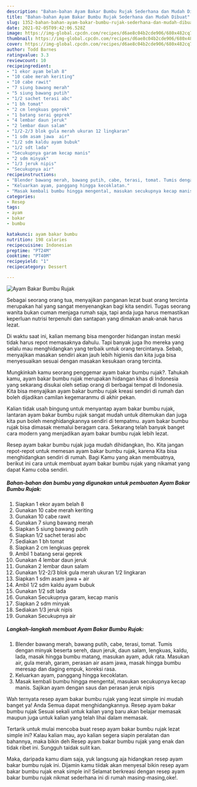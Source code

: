 ```yaml
---
description: "Bahan-bahan Ayam Bakar Bumbu Rujak Sederhana dan Mudah Dibuat"
title: "Bahan-bahan Ayam Bakar Bumbu Rujak Sederhana dan Mudah Dibuat"
slug: 1352-bahan-bahan-ayam-bakar-bumbu-rujak-sederhana-dan-mudah-dibuat
date: 2021-02-05T09:42:06.528Z
image: https://img-global.cpcdn.com/recipes/d6ae8c04b2cde906/680x482cq70/ayam-bakar-bumbu-rujak-foto-resep-utama.jpg
thumbnail: https://img-global.cpcdn.com/recipes/d6ae8c04b2cde906/680x482cq70/ayam-bakar-bumbu-rujak-foto-resep-utama.jpg
cover: https://img-global.cpcdn.com/recipes/d6ae8c04b2cde906/680x482cq70/ayam-bakar-bumbu-rujak-foto-resep-utama.jpg
author: Todd Barnes
ratingvalue: 3.3
reviewcount: 10
recipeingredient:
- "1 ekor ayam belah 8"
- "10 cabe merah keriting"
- "10 cabe rawit"
- "7 siung bawang merah"
- "5 siung bawang putih"
- "1/2 sachet terasi abc"
- "1 bh tomat"
- "2 cm lengkuas geprek"
- "1 batang serai geprek"
- "4 lembar daun jeruk"
- "2 lembar daun salam"
- "1/2-2/3 blok gula merah ukuran 12 lingkaran"
- "1 sdm asam jawa  air"
- "1/2 sdm kaldu ayam bubuk"
- "1/2 sdt lada"
- "Secukupnya garam kecap manis"
- "2 sdm minyak"
- "1/3 jeruk nipis"
- "Secukupnya air"
recipeinstructions:
- "Blender bawang merah, bawang putih, cabe, terasi, tomat. Tumis dengan minyak beserta sereh, daun jeruk, daun salam, lengkuas, kaldu, lada, masak hingga bumbu matang, masukan ayam, aduk rata. Masukan air, gula merah, garam, perasan air asam jawa, masak hingga bumbu meresap dan daging empuk, koreksi rasa."
- "Keluarkan ayam, panggang hingga kecoklatan."
- "Masak kembali bumbu hingga mengental, masukan secukupnya kecap manis. Sajikan ayam dengan saus dan perasan jeruk nipis"
categories:
- Resep
tags:
- ayam
- bakar
- bumbu

katakunci: ayam bakar bumbu 
nutrition: 198 calories
recipecuisine: Indonesian
preptime: "PT24M"
cooktime: "PT40M"
recipeyield: "1"
recipecategory: Dessert

---
```



![Ayam Bakar Bumbu Rujak](https://img-global.cpcdn.com/recipes/d6ae8c04b2cde906/680x482cq70/ayam-bakar-bumbu-rujak-foto-resep-utama.jpg)

Sebagai seorang orang tua, menyajikan panganan lezat buat orang tercinta merupakan hal yang sangat menyenangkan bagi kita sendiri. Tugas seorang  wanita bukan cuman menjaga rumah saja, tapi anda juga harus memastikan keperluan nutrisi terpenuhi dan santapan yang dimakan anak-anak harus lezat.

Di waktu  saat ini, kalian memang bisa mengorder hidangan instan meski tidak harus repot memasaknya dahulu. Tapi banyak juga lho mereka yang selalu mau menghidangkan yang terbaik untuk orang tercintanya. Sebab, menyajikan masakan sendiri akan jauh lebih higienis dan kita juga bisa menyesuaikan sesuai dengan masakan kesukaan orang tercinta. 



Mungkinkah kamu seorang penggemar ayam bakar bumbu rujak?. Tahukah kamu, ayam bakar bumbu rujak merupakan hidangan khas di Indonesia yang sekarang disukai oleh setiap orang di berbagai tempat di Indonesia. Kita bisa menyajikan ayam bakar bumbu rujak kreasi sendiri di rumah dan boleh dijadikan camilan kegemaranmu di akhir pekan.

Kalian tidak usah bingung untuk menyantap ayam bakar bumbu rujak, lantaran ayam bakar bumbu rujak sangat mudah untuk ditemukan dan juga kita pun boleh menghidangkannya sendiri di tempatmu. ayam bakar bumbu rujak bisa dimasak memalui beragam cara. Sekarang telah banyak banget cara modern yang menjadikan ayam bakar bumbu rujak lebih lezat.

Resep ayam bakar bumbu rujak juga mudah dihidangkan, lho. Kita jangan repot-repot untuk memesan ayam bakar bumbu rujak, karena Kita bisa menghidangkan sendiri di rumah. Bagi Kamu yang akan membuatnya, berikut ini cara untuk membuat ayam bakar bumbu rujak yang nikamat yang dapat Kamu coba sendiri.

<!--inarticleads1-->

##### Bahan-bahan dan bumbu yang digunakan untuk pembuatan Ayam Bakar Bumbu Rujak:

1. Siapkan 1 ekor ayam belah 8
1. Gunakan 10 cabe merah keriting
1. Gunakan 10 cabe rawit
1. Gunakan 7 siung bawang merah
1. Siapkan 5 siung bawang putih
1. Siapkan 1/2 sachet terasi abc
1. Sediakan 1 bh tomat
1. Siapkan 2 cm lengkuas geprek
1. Ambil 1 batang serai geprek
1. Gunakan 4 lembar daun jeruk
1. Gunakan 2 lembar daun salam
1. Gunakan 1/2-2/3 blok gula merah ukuran 1/2 lingkaran
1. Siapkan 1 sdm asam jawa + air
1. Ambil 1/2 sdm kaldu ayam bubuk
1. Gunakan 1/2 sdt lada
1. Gunakan Secukupnya garam, kecap manis
1. Siapkan 2 sdm minyak
1. Sediakan 1/3 jeruk nipis
1. Gunakan Secukupnya air




<!--inarticleads2-->

##### Langkah-langkah membuat Ayam Bakar Bumbu Rujak:

1. Blender bawang merah, bawang putih, cabe, terasi, tomat. Tumis dengan minyak beserta sereh, daun jeruk, daun salam, lengkuas, kaldu, lada, masak hingga bumbu matang, masukan ayam, aduk rata. Masukan air, gula merah, garam, perasan air asam jawa, masak hingga bumbu meresap dan daging empuk, koreksi rasa.
1. Keluarkan ayam, panggang hingga kecoklatan.
1. Masak kembali bumbu hingga mengental, masukan secukupnya kecap manis. Sajikan ayam dengan saus dan perasan jeruk nipis




Wah ternyata resep ayam bakar bumbu rujak yang lezat simple ini mudah banget ya! Anda Semua dapat menghidangkannya. Resep ayam bakar bumbu rujak Sesuai sekali untuk kalian yang baru akan belajar memasak maupun juga untuk kalian yang telah lihai dalam memasak.

Tertarik untuk mulai mencoba buat resep ayam bakar bumbu rujak lezat simple ini? Kalau kalian mau, ayo kalian segera siapin peralatan dan bahannya, maka bikin deh Resep ayam bakar bumbu rujak yang enak dan tidak ribet ini. Sungguh taidak sulit kan. 

Maka, daripada kamu diam saja, yuk langsung aja hidangkan resep ayam bakar bumbu rujak ini. Dijamin kamu tiidak akan menyesal bikin resep ayam bakar bumbu rujak enak simple ini! Selamat berkreasi dengan resep ayam bakar bumbu rujak nikmat sederhana ini di rumah masing-masing,oke!.

